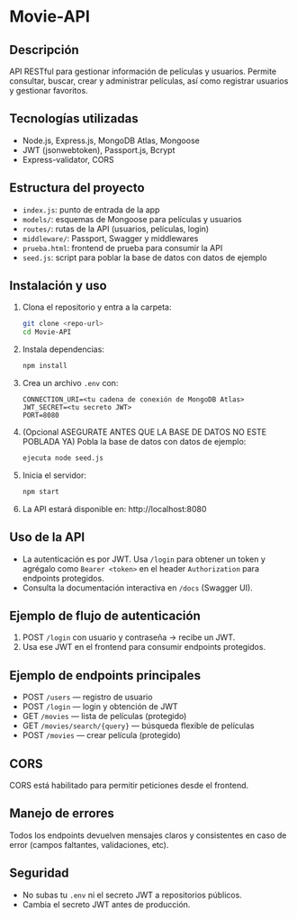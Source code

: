 # Movie-API

## Descripción

API RESTful para gestionar información de películas y usuarios. Permite consultar, buscar, crear y administrar películas, así como registrar usuarios y gestionar favoritos.

## Tecnologías utilizadas

- Node.js, Express.js, MongoDB Atlas, Mongoose
- JWT (jsonwebtoken), Passport.js, Bcrypt
- Express-validator, CORS

## Estructura del proyecto

- `index.js`: punto de entrada de la app
- `models/`: esquemas de Mongoose para películas y usuarios
- `routes/`: rutas de la API (usuarios, películas, login)
- `middleware/`: Passport, Swagger y middlewares
- `prueba.html`: frontend de prueba para consumir la API
- `seed.js`: script para poblar la base de datos con datos de ejemplo

## Instalación y uso

1. Clona el repositorio y entra a la carpeta:
   ```bash
   git clone <repo-url>
   cd Movie-API
   ```
2. Instala dependencias:
   ```bash
   npm install
   ```
3. Crea un archivo `.env` con:
   ```env
   CONNECTION_URI=<tu cadena de conexión de MongoDB Atlas>
   JWT_SECRET=<tu secreto JWT>
   PORT=8080
   ```
4. (Opcional ASEGURATE ANTES QUE LA BASE DE DATOS NO ESTE POBLADA YA) Pobla la base de datos con datos de ejemplo:
   ```bash
   ejecuta node seed.js 
   ```
5. Inicia el servidor:
   ```bash
   npm start
   ```
6. La API estará disponible en: http://localhost:8080

## Uso de la API

- La autenticación es por JWT. Usa `/login` para obtener un token y agrégalo como `Bearer <token>` en el header `Authorization` para endpoints protegidos.
- Consulta la documentación interactiva en `/docs` (Swagger UI).

## Ejemplo de flujo de autenticación

1. POST `/login` con usuario y contraseña → recibe un JWT.
2. Usa ese JWT en el frontend para consumir endpoints protegidos.

## Ejemplo de endpoints principales

- POST `/users` — registro de usuario
- POST `/login` — login y obtención de JWT
- GET `/movies` — lista de películas (protegido)
- GET `/movies/search/{query}` — búsqueda flexible de películas
- POST `/movies` — crear película (protegido)

## CORS

CORS está habilitado para permitir peticiones desde el frontend.

## Manejo de errores

Todos los endpoints devuelven mensajes claros y consistentes en caso de error (campos faltantes, validaciones, etc).

## Seguridad

- No subas tu `.env` ni el secreto JWT a repositorios públicos.
- Cambia el secreto JWT antes de producción.

